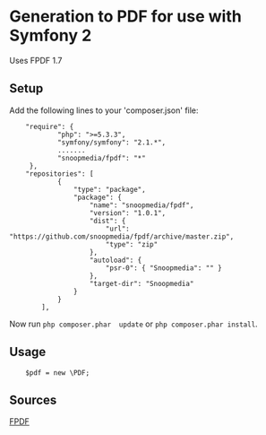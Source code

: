 Generation to PDF for use with Symfony 2
==============================

Uses FPDF 1.7

Setup
-----

Add the following lines to your 'composer.json' file:


        "require": {
                "php": ">=5.3.3",
                "symfony/symfony": "2.1.*",
                .......
                "snoopmedia/fpdf": "*"
         },
        "repositories": [
                {
                    "type": "package",
                    "package": {
                        "name": "snoopmedia/fpdf",
                        "version": "1.0.1",
                        "dist": {
                            "url": "https://github.com/snoopmedia/fpdf/archive/master.zip",
                            "type": "zip"
                        },
                        "autoload": {
                            "psr-0": { "Snoopmedia": "" }
                        },
                        "target-dir": "Snoopmedia"
                    }
                }
            ],


Now run `php composer.phar  update` or `php composer.phar install`.

Usage
--------

        $pdf = new \PDF;

Sources
---------
[FPDF](http://www.fpdf.org/)


